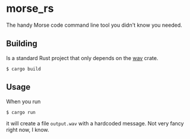 # morse_rs
The handy Morse code command line tool you didn't know you needed.

## Building

Is a standard Rust project that only depends on the [wav](https://crates.io/crates/wav) crate.

```
$ cargo build
```

## Usage

When you run

```
$ cargo run
```

it will create a file `output.wav` with a hardcoded message.
Not very fancy right now, I know.
